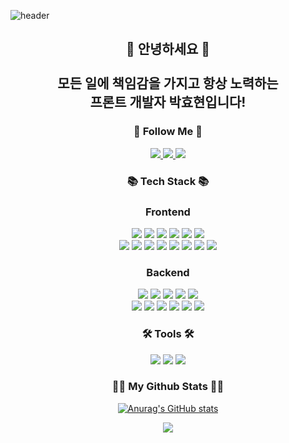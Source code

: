 ![header](https://capsule-render.vercel.app/api?type=waving&color=auto&height=300&section=header&text=Welcome%20I'm%20HyoHyun!&fontSize=60)

<h2 align="center">👋 안녕하세요 👋<br /><br />모든 일에 책임감을 가지고 항상 노력하는<br />프론트 개발자 박효현입니다!</h2>

<h3 align="center">🚀 Follow Me 🚀</h3>
<p align="center">
  <a href="mailto:doch2130@gmail.com">
    <img src="https://img.shields.io/badge/Gmail-EA4335?style=for-the-badge&logo=Gmail&logoColor=white&link=doch2130@gmail.com">
  </a>
  <a href="https://nan491.tistory.com">
    <img src="https://img.shields.io/badge/Blog-09B3AF?style=for-the-badge&logo=storyblok&logoColor=white&link=https://nan491.tistory.com">
  </a>
  <a href="https://drive.google.com/file/d/1T9WIRafxVuE35Xuc6YrgS2_3bDPe_SMi/view?usp=drive_link">
    <img src="https://img.shields.io/badge/Portfolio-4285F4?style=for-the-badge&logo=googledrive&logoColor=white&link=https://drive.google.com/file/d/1T9WIRafxVuE35Xuc6YrgS2_3bDPe_SMi/view?usp=drive_link">
  </a>
</p>

<h3 align="center">📚 Tech Stack 📚</h3>
<h3 align="center">Frontend</h3>
<p align="center">
  <img src="https://img.shields.io/badge/HTML5-E34F26?style=for-the-badge&logo=HTML5&logoColor=white">
  <img src="https://img.shields.io/badge/CSS3-1572B6?style=for-the-badge&logo=CSS3">
  <img src="https://img.shields.io/badge/Bootstrap-7952B3?style=for-the-badge&logo=Bootstrap&logoColor=white">
  <img src="https://img.shields.io/badge/JavaScript-F7DF1E?style=for-the-badge&logo=javascript&logoColor=black">
  <img src="https://img.shields.io/badge/TypeScript-3178C6?style=for-the-badge&logo=TypeScript&logoColor=white">
  <img src="https://img.shields.io/badge/TypeScript-3178C6?style=for-the-badge&logo=TypeScript&logoColor=black">
  <br />
  <img src="https://img.shields.io/badge/react-61DAFB?style=for-the-badge&logo=react&logoColor=white">
  <img src="https://img.shields.io/badge/react-61DAFB?style=for-the-badge&logo=react&logoColor=black">
  <img src="https://img.shields.io/badge/redux-764ABC?style=for-the-badge&logo=redux&logoColor=white">
  <img src="https://img.shields.io/badge/redux-764ABC?style=for-the-badge&logo=redux&logoColor=black">
  <img src="https://img.shields.io/badge/recoil-3578E5?style=for-the-badge&logo=recoil&logoColor=white">
  <img src="https://img.shields.io/badge/recoil-3578E5?style=for-the-badge&logo=recoil&logoColor=black">
  <img src="https://img.shields.io/badge/jquery-0769AD?style=for-the-badge&logo=jquery&logoColor=white">
  <img src="https://img.shields.io/badge/jquery-0769AD?style=for-the-badge&logo=jquery&logoColor=black">
</p>

<h3 align="center">Backend</h3>
<p align="center">
  <img src="https://img.shields.io/badge/node.js-339933?style=for-the-badge&logo=nodedotjs&logoColor=white">
  <img src="https://img.shields.io/badge/express.js-000000?style=for-the-badge&logo=express&logoColor=white">
  <img src="https://img.shields.io/badge/socket.io-010101?style=for-the-badge&logo=socketdotio&logoColor=white">
  <img src="https://img.shields.io/badge/PHP-777BB4?style=for-the-badge&logo=PHP&logoColor=white">
  <img src="https://img.shields.io/badge/PHP-777BB4?style=for-the-badge&logo=PHP&logoColor=black">
  <br />
  <img src="https://img.shields.io/badge/MySQL-4479A1?style=for-the-badge&logo=MySQL&logoColor=white">
  <img src="https://img.shields.io/badge/MySQL-4479A1?style=for-the-badge&logo=MySQL&logoColor=black">
  <img src="https://img.shields.io/badge/MongoDB-47A248?style=for-the-badge&logo=MongoDB&logoColor=white">
  <img src="https://img.shields.io/badge/MongoDB-47A248?style=for-the-badge&logo=MongoDB&logoColor=black">
  <img src="https://img.shields.io/badge/Redis-DC382D?style=for-the-badge&logo=Redis&logoColor=white">
  <img src="https://img.shields.io/badge/Redis-DC382D?style=for-the-badge&logo=Redis&logoColor=black">
</p>


<h3 align="center">🛠 Tools 🛠</h3>
<p align="center">
  <img src="https://img.shields.io/badge/github-181717?style=for-the-badge&logo=github">
  <img src="https://img.shields.io/badge/visual%20studio%20code-007ACC?style=for-the-badge&logo=visualstudiocode">
  <img src="https://img.shields.io/badge/visual%20studio%20code-007ACC?style=for-the-badge&logo=visualstudiocode&logoColor=black">
</p>

<h3 align="center">👩‍💻 My Github Stats 👩‍💻</h3>
<div align="center">

[![Anurag's GitHub stats](https://github-readme-stats.vercel.app/api?username=doch2130&hide_title=true&show_icons=true&include_all_commits=true&disable_animations=true&theme=vue)](https://github.com/anuraghazra/github-readme-stats)
</div>

<p align="center">
  <a href="https://hits.seeyoufarm.com"><img src="https://hits.seeyoufarm.com/api/count/incr/badge.svg?url=https%3A%2F%2Fgithub.com%2Fhyeinisfree&count_bg=%2341B883&title_bg=%23CDC2C2&icon=github.svg&icon_color=%23E7E7E7&title=hits&edge_flat=false"/></a>
</p>


<!-- 🌈🚀🛠👩‍💻📚👋 -->